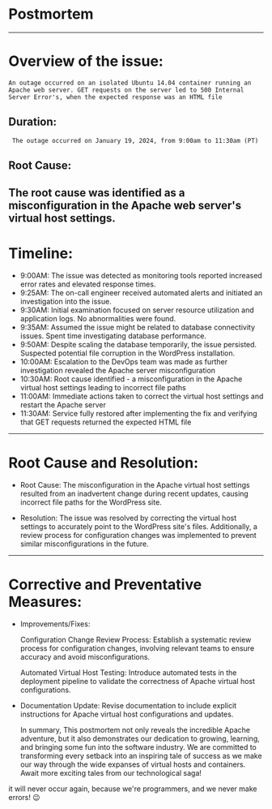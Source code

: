 # Postmortem
-----------------------------------------------------------------------------------------------------------------------------------------------------------------------
# Overview of the issue: 
    An outage occurred on an isolated Ubuntu 14.04 container running an Apache web server. GET requests on the server led to 500 Internal Server Error's, when the expected response was an HTML file 

## Duration:  
     The outage occurred on January 19, 2024, from 9:00am to 11:30am (PT)

## Root Cause: 
   The root cause was identified as a misconfiguration in the Apache web server's virtual host settings.
-----------------------------------------------------------------------------------------------------------------------------------------------------------------------


# Timeline:
+ 9:00AM: The issue was detected as monitoring tools reported increased error rates and elevated response times.
+ 9:25AM: The on-call engineer received automated alerts and initiated an investigation into the issue.
+ 9:30AM:  Initial examination focused on server resource utilization and application logs. No abnormalities were found.
+ 9:35AM: Assumed the issue might be related to database connectivity issues. Spent time investigating database performance.
+ 9:50AM: Despite scaling the database temporarily, the issue persisted. Suspected potential file corruption in the WordPress installation.
+ 10:00AM:  Escalation to the DevOps team was made as further investigation revealed the Apache server misconfiguration
+ 10:30AM: Root cause identified - a misconfiguration in the Apache virtual host settings leading to incorrect file paths
+ 11:00AM: Immediate actions taken to correct the virtual host settings and restart the Apache server
+ 11:30AM:  Service fully restored after implementing the fix and verifying that GET requests returned the expected HTML file  

-----------------------------------------------------------------------------------------------------------------------------------------------------------------------
# Root Cause and Resolution:

+ Root Cause: The misconfiguration in the Apache virtual host settings resulted from an inadvertent change during recent updates, causing incorrect file paths for the WordPress site.

+ Resolution: The issue was resolved by correcting the virtual host settings to accurately point to the WordPress site's files. Additionally, a review process for configuration changes was implemented to prevent similar misconfigurations in the future.

-----------------------------------------------------------------------------------------------------------------------------------------------------------------------
# Corrective and Preventative Measures:
+ Improvements/Fixes:

    Configuration Change Review Process: Establish a systematic review process for configuration changes, involving relevant teams to ensure accuracy and avoid misconfigurations.

    Automated Virtual Host Testing: Introduce automated tests in the deployment pipeline to validate the correctness of Apache virtual host configurations.

 +   Documentation Update: Revise documentation to include explicit instructions for Apache virtual host configurations and updates. 


     In summary, This postmortem not only reveals the incredible Apache adventure, but it also demonstrates our dedication to growing, learning, and bringing some fun into the software industry. We are committed to transforming every setback into an inspiring tale of success as we make our way through the wide expanses of virtual hosts and containers. Await more exciting tales from our technological saga!

 it will never occur again, because we're programmers, and we never make errors! 😉
